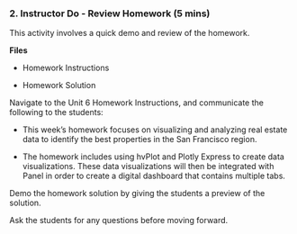 ### 2. Instructor Do - Review Homework (5 mins)

This activity involves a quick demo and review of the homework.

**Files**

* Homework Instructions

* Homework Solution

Navigate to the Unit 6 Homework Instructions, and communicate the following to the students:

* This week’s homework focuses on visualizing and analyzing real estate data to identify the best properties in the San Francisco region.

* The homework includes using hvPlot and Plotly Express to create data visualizations. These data visualizations will then be integrated with Panel in order to create a digital dashboard that contains multiple tabs.

Demo the homework solution by giving the students a preview of the solution.

Ask the students for any questions before moving forward.
